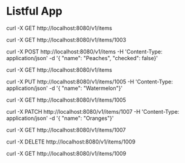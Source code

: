 Listful App
============================

curl -X GET http://localhost:8080/v1/items


curl -X GET http://localhost:8080/v1/items/1003



curl -X POST http://localhost:8080/v1/items -H 'Content-Type: application/json' -d '{
"name": "Peaches", "checked": false}'

curl -X GET http://localhost:8080/v1/items



curl -X PUT http://localhost:8080/v1/items/1005 -H 'Content-Type: application/json' -d '{
"name": "Watermelon"}'

curl -X GET http://localhost:8080/v1/items/1005




curl -X PATCH http://localhost:8080/v1/items/1007 -H 'Content-Type: application/json' -d '{
"name": "Oranges"}'

curl -X GET http://localhost:8080/v1/items/1007




curl -X DELETE http://localhost:8080/v1/items/1009

curl -X GET http://localhost:8080/v1/items/1009